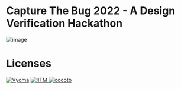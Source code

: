# Capture The Bug 2022 - A Design Verification Hackathon 

![image](https://user-images.githubusercontent.com/66154908/180637024-2e1cd07e-7534-40ce-a06b-83ca081358ab.png)


# Licenses
[![Vyoma](https://img.shields.io/badge/License_1-Vyoma-blue.svg?style=flat-square)](./LICENSE.vyoma)
[![IITM](https://img.shields.io/badge/License_2-_IITM_-orange.svg?style=flat-square) ](./LICENSE.iitm)
[![cocotb](https://img.shields.io/badge/License_3-cocotb-green.svg?style=flat-square) ](./LICENSE.cocotb)
